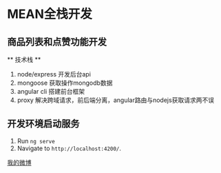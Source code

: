 # MEAN全栈开发

## 商品列表和点赞功能开发

** 技术栈 **
<ol>
    <li>node/express 开发后台api</li>
    <li>mongoose 获取操作mongodb数据</li>
    <li>angular cli 搭建前台框架</li>
    <li>proxy 解决跨域请求，前后端分离，angular路由与nodejs获取请求两不误</li>
</ol>

## 开发环境启动服务
1. Run `ng serve` 
2. Navigate to `http://localhost:4200/`.

[我的微博](http://weibo.com/u/3826537889?refer_flag=1001030201_&is_all=1)
